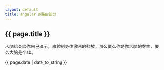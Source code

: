 ```yaml
---
layout: default
title: angular 的路由部分
---
```


<h2>{{ page.title }}</h2>
<p class="important">人脑给会给你自己暗示，来控制身体激素的释放，那么要么你是你大脑的寄生，要么大脑是个sb。</p>
<p></p>
<p>{{ page.date | date_to_string }}</p>